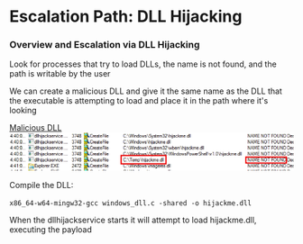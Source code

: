 # Escalation Path: DLL Hijacking

### Overview and Escalation via DLL Hijacking

Look for processes that try to load DLLs, the name is not found, and the path is writable by the user

We can create a malicious DLL and give it the same name as the DLL that the executable is attempting to load 
and place it in the path where it's looking

[Malicious DLL](./windows_dll.c)  
![DLL not found](./pictures/dll-hijacking-procmon.png)  

Compile the DLL:

`x86_64-w64-mingw32-gcc windows_dll.c -shared -o hijackme.dll`

When the dllhijackservice starts it will attempt to load hijackme.dll, executing the payload
